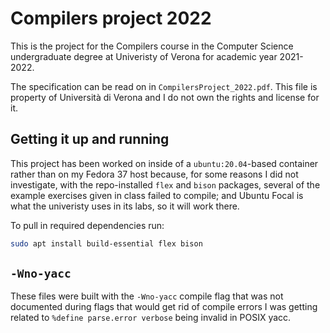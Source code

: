 # Compilers project 2022

This is the project for the Compilers course in the Computer Science undergraduate degree at Univeristy of Verona for academic year 2021-2022.

The specification can be read on in `CompilersProject_2022.pdf`. This file is property of Università di Verona and I do not own the rights and license for it.

## Getting it up and running

This project has been worked on inside of a `ubuntu:20.04`-based container rather than on my Fedora 37 host because, for some reasons I did not investigate, with the repo-installed `flex` and `bison` packages, several of the example exercises given in class failed to compile; and Ubuntu Focal is what the univeristy uses in its labs, so it will work there.

To pull in required dependencies run:

```bash
sudo apt install build-essential flex bison
```

## `-Wno-yacc`

These files were built with the `-Wno-yacc` compile flag that was not documented during flags that would get rid of compile errors I was getting related to `%define parse.error verbose` being invalid in POSIX yacc.
